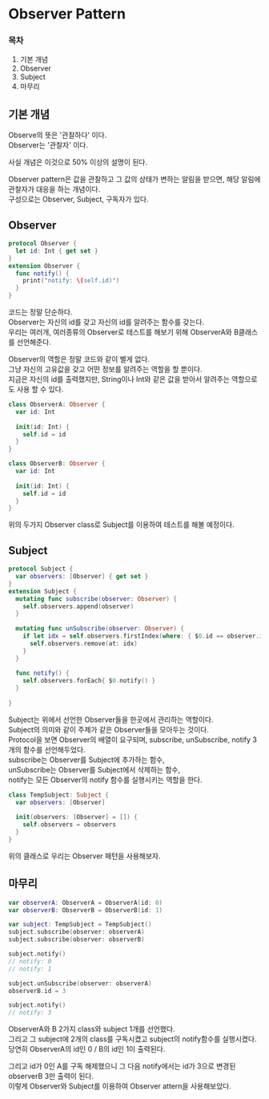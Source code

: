# Observer Pattern
### 목차
1. 기본 개념
2. Observer
3. Subject
4. 마무리

## 기본 개념
Observe의 뜻은 '관찰하다' 이다.  
Observer는 '관찰자' 이다.  

사실 개념은 이것으로 50% 이상의 설명이 된다.  

Observer pattern은 값을 관찰하고 그 값의 상태가 변하는 알림을 받으면, 해당 알림에 관찰자가 대응을 하는 개념이다.  
구성으로는 Observer, Subject, 구독자가 있다.  

## Observer
```Swift
protocol Observer {
  let id: Int { get set }
}
extension Observer {
  func notify() {
    print("notify: \(self.id)")
  }
}
```
코드는 정말 단순하다.  
Observer는 자신의 id를 갖고 자신의 id를 알려주는 함수를 갖는다.  
우리는 여러개, 여러종류의 Observer로 테스트를 해보기 위해 ObserverA와 B클래스를 선언해준다.  

Observer의 역할은 정말 코드와 같이 별게 없다.  
그냥 자신의 고유값을 갖고 어떤 정보를 알려주는 역할을 할 뿐이다.  
지금은 자신의 id를 출력했지만, String이나 Int와 같은 값을 받아서 알려주는 역할으로도 사용 할 수 있다.  

```Swift
class ObserverA: Observer {
  var id: Int
  
  init(id: Int) {
    self.id = id
  }
}

class ObserverB: Observer {
  var id: Int
  
  init(id: Int) {
    self.id = id
  }
}
```
위의 두가지 Observer class로 Subject를 이용하여 테스트를 해볼 예정이다.  

## Subject
```Swift
protocol Subject {
  var observers: [Observer] { get set }
}
extension Subject {
  mutating func subscribe(observer: Observer) {
    self.observers.append(observer)
  }
  
  mutating func unSubscribe(observer: Observer) {
    if let idx = self.observers.firstIndex(where: { $0.id == observer.id }) {
      self.observers.remove(at: idx)
    }
  }
  
  func notify() {
    self.observers.forEach{ $0.notify() }
  }
  
}
```
Subject는 위에서 선언한 Observer들을 한곳에서 관리하는 역할이다.  
Subject의 의미와 같이 주제가 같은 Observer들을 모아두는 것이다.  
Protocol을 보면 Observer의 배열이 요구되며, subscribe, unSubscribe, notify 3개의 함수를 선언해두었다.  
subscribe는 Observer를 Subject에 추가하는 함수,  
unSubscribe는 Observer를 Subject에서 삭제하는 함수,  
notify는 모든 Observer의 notify 함수를 실행시키는 역할을 한다.  

```Swift
class TempSubject: Subject {
  var observers: [Observer]
  
  init(observers: [Observer] = []) {
    self.observers = observers
  }
}
```
위의 클래스로 우리는 Observer 패턴을 사용해보자.  

## 마무리
```Swift
var observerA: ObserverA = ObserverA(id: 0)
var observerB: ObserverB = ObserverB(id: 1)

var subject: TempSubject = TempSubject()
subject.subscribe(observer: observerA)
subject.subscribe(observer: observerB)

subject.notify()
// notify: 0
// notify: 1

subject.unSubscribe(observer: observerA)
observerB.id = 3

subject.notify()
// notify: 3
```
ObserverA와 B 2가지 class와 subject 1개를 선언했다.  
그리고 그 subject에 2개의 class를 구독시켰고 subject의 notify함수를 실행시켰다.  
당연히 ObserverA의 id인 0 / B의 id인 1이 출력된다.  

그리고 id가 0인 A를 구독 해제했으니 그 다음 notify에서는 id가 3으로 변경된 observerB 3만 출력이 된다.  
이렇게 Observer와 Subject를 이용하여 Observer attern을 사용해보았다. 

